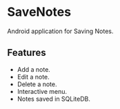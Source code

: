 # SaveNotes
Android application for Saving Notes.

## Features
- Add a note.
- Edit a note.
- Delete a note.
- Interactive menu.
- Notes saved in SQLiteDB.


